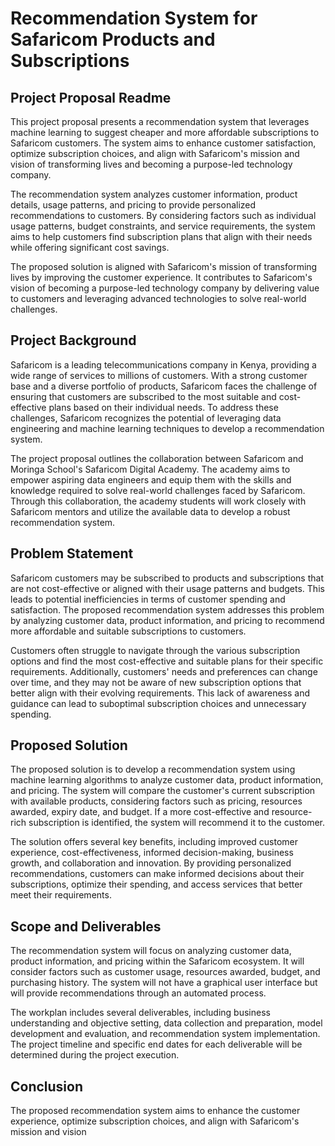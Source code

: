 # Recommendation System for Safaricom Products and Subscriptions

## Project Proposal Readme

This project proposal presents a recommendation system that leverages machine learning to suggest cheaper and more affordable subscriptions to Safaricom customers. The system aims to enhance customer satisfaction, optimize subscription choices, and align with Safaricom's mission and vision of transforming lives and becoming a purpose-led technology company.

The recommendation system analyzes customer information, product details, usage patterns, and pricing to provide personalized recommendations to customers. By considering factors such as individual usage patterns, budget constraints, and service requirements, the system aims to help customers find subscription plans that align with their needs while offering significant cost savings.

The proposed solution is aligned with Safaricom's mission of transforming lives by improving the customer experience. It contributes to Safaricom's vision of becoming a purpose-led technology company by delivering value to customers and leveraging advanced technologies to solve real-world challenges.

## Project Background

Safaricom is a leading telecommunications company in Kenya, providing a wide range of services to millions of customers. With a strong customer base and a diverse portfolio of products, Safaricom faces the challenge of ensuring that customers are subscribed to the most suitable and cost-effective plans based on their individual needs. To address these challenges, Safaricom recognizes the potential of leveraging data engineering and machine learning techniques to develop a recommendation system.

The project proposal outlines the collaboration between Safaricom and Moringa School's Safaricom Digital Academy. The academy aims to empower aspiring data engineers and equip them with the skills and knowledge required to solve real-world challenges faced by Safaricom. Through this collaboration, the academy students will work closely with Safaricom mentors and utilize the available data to develop a robust recommendation system.

## Problem Statement

Safaricom customers may be subscribed to products and subscriptions that are not cost-effective or aligned with their usage patterns and budgets. This leads to potential inefficiencies in terms of customer spending and satisfaction. The proposed recommendation system addresses this problem by analyzing customer data, product information, and pricing to recommend more affordable and suitable subscriptions to customers.

Customers often struggle to navigate through the various subscription options and find the most cost-effective and suitable plans for their specific requirements. Additionally, customers' needs and preferences can change over time, and they may not be aware of new subscription options that better align with their evolving requirements. This lack of awareness and guidance can lead to suboptimal subscription choices and unnecessary spending.

## Proposed Solution

The proposed solution is to develop a recommendation system using machine learning algorithms to analyze customer data, product information, and pricing. The system will compare the customer's current subscription with available products, considering factors such as pricing, resources awarded, expiry date, and budget. If a more cost-effective and resource-rich subscription is identified, the system will recommend it to the customer.

The solution offers several key benefits, including improved customer experience, cost-effectiveness, informed decision-making, business growth, and collaboration and innovation. By providing personalized recommendations, customers can make informed decisions about their subscriptions, optimize their spending, and access services that better meet their requirements.

## Scope and Deliverables

The recommendation system will focus on analyzing customer data, product information, and pricing within the Safaricom ecosystem. It will consider factors such as customer usage, resources awarded, budget, and purchasing history. The system will not have a graphical user interface but will provide recommendations through an automated process.

The workplan includes several deliverables, including business understanding and objective setting, data collection and preparation, model development and evaluation, and recommendation system implementation. The project timeline and specific end dates for each deliverable will be determined during the project execution.

## Conclusion

The proposed recommendation system aims to enhance the customer experience, optimize subscription choices, and align with Safaricom's mission and vision
